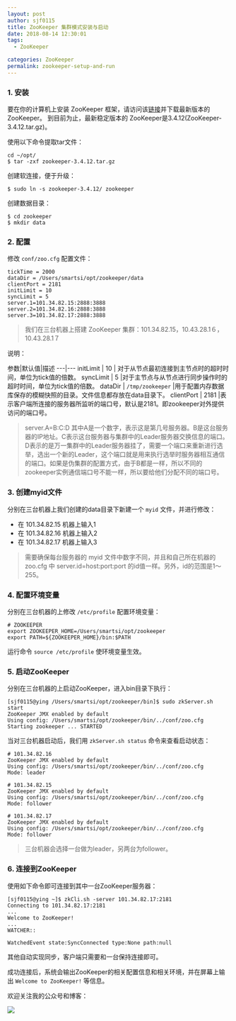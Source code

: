 ```yaml
---
layout: post
author: sjf0115
title: ZooKeeper 集群模式安装与启动
date: 2018-08-14 12:30:01
tags:
  - ZooKeeper

categories: ZooKeeper
permalink: zookeeper-setup-and-run
---
```


### 1. 安装

要在你的计算机上安装 ZooKeeper 框架，请访问该[链接](http://zookeeper.apache.org/releases.html)并下载最新版本的ZooKeeper。
到目前为止，最新稳定版本的 ZooKeeper是3.4.12(ZooKeeper-3.4.12.tar.gz)。

使用以下命令提取tar文件：
```
cd ~/opt/
$ tar -zxf zookeeper-3.4.12.tar.gz
```
创建软连接，便于升级：
```
$ sudo ln -s zookeeper-3.4.12/ zookeeper
```
创建数据目录：
```
$ cd zookeeper
$ mkdir data
```

### 2. 配置

修改 `conf/zoo.cfg` 配置文件：
```
tickTime = 2000
dataDir = /Users/smartsi/opt/zookeeper/data
clientPort = 2181
initLimit = 10
syncLimit = 5
server.1=101.34.82.15:2888:3888  
server.2=101.34.82.16:2888:3888
server.3=101.34.82.17:2888:3888
```
> 我们在三台机器上搭建 ZooKeeper 集群：101.34.82.15，10.43.28.1６，10.43.28.1７

说明：

参数|默认值|描述
---|---
initLimit | 10 | 对于从节点最初连接到主节点时的超时时间，单位为tick值的倍数。
syncLimit | 5 |对于主节点与从节点进行同步操作时的超时时间，单位为tick值的倍数。
dataDir | `/tmp/zookeeper` |用于配置内存数据库保存的模糊快照的目录。文件信息都存放在data目录下。
clientPort | 2181 |表示客户端所连接的服务器所监听的端口号，默认是2181。即zookeeper对外提供访问的端口号。

> server.A=B:C:D 其中A是一个数字，表示这是第几号服务器。B是这台服务器的IP地址。C表示这台服务器与集群中的Leader服务器交换信息的端口。D表示的是万一集群中的Leader服务器挂了，需要一个端口来重新进行选举，选出一个新的Leader，这个端口就是用来执行选举时服务器相互通信的端口。如果是伪集群的配置方式，由于B都是一样，所以不同的zookeeper实例通信端口号不能一样，所以要给他们分配不同的端口号。

### 3. 创建myid文件

分别在三台机器上我们创建的data目录下新建一个 `myid` 文件，并进行修改：
- 在 101.34.82.15 机器上输入1
- 在 101.34.82.16 机器上输入2
- 在 101.34.82.17 机器上输入3

> 需要确保每台服务器的 myid 文件中数字不同，并且和自己所在机器的 zoo.cfg 中 server.id=host:port:port 的id值一样。另外，id的范围是1～255。

### 4. 配置环境变量

分别在三台机器的上修改 `/etc/profile` 配置环境变量：
```
# ZOOKEEPER
export ZOOKEEPER_HOME=/Users/smartsi/opt/zookeeper
export PATH=${ZOOKEEPER_HOME}/bin:$PATH
```
运行命令 `source /etc/profile` 使环境变量生效。

### 5. 启动ZooKeeper

分别在三台机器的上启动ZooKeeper，进入bin目录下执行：
```
[sjf0115@ying /Users/smartsi/opt/zookeeper/bin]$ sudo zkServer.sh start
ZooKeeper JMX enabled by default
Using config: /Users/smartsi/opt/zookeeper/bin/../conf/zoo.cfg
Starting zookeeper ... STARTED
```
当对三台机器启动后，我们用 `zkServer.sh status` 命令来查看启动状态：
```
# 101.34.82.16
ZooKeeper JMX enabled by default
Using config: /Users/smartsi/opt/zookeeper/bin/../conf/zoo.cfg
Mode: leader

# 101.34.82.15
ZooKeeper JMX enabled by default
Using config: /Users/smartsi/opt/zookeeper/bin/../conf/zoo.cfg
Mode: follower

# 101.34.82.17
ZooKeeper JMX enabled by default
Using config: /Users/smartsi/opt/zookeeper/bin/../conf/zoo.cfg
Mode: follower
```

> 三台机器会选择一台做为leader，另两台为follower。

### 6. 连接到ZooKeeper

使用如下命令即可连接到其中一台ZooKeeper服务器：
```
[sjf0115@ying ~]$ zkCli.sh -server 101.34.82.17:2181
Connecting to 101.34.82.17:2181
...
Welcome to ZooKeeper!
...
WATCHER::

WatchedEvent state:SyncConnected type:None path:null
```
其他自动实现同步，客户端只需要和一台保持连接即可。

成功连接后，系统会输出ZooKeeper的相关配置信息和相关环境，并在屏幕上输出 `Welcome to ZooKeeper!` 等信息。

欢迎关注我的公众号和博客：

![](https://github.com/sjf0115/PubLearnNotes/blob/master/image/Other/smartsi.jpg?raw=true)
